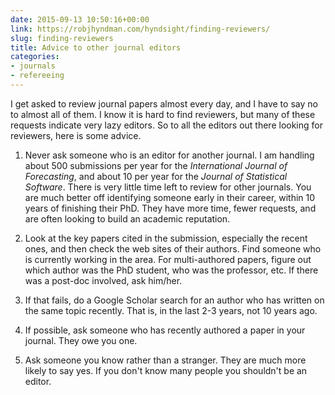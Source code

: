 ```yaml
---
date: 2015-09-13 10:50:16+00:00
link: https://robjhyndman.com/hyndsight/finding-reviewers/
slug: finding-reviewers
title: Advice to other journal editors
categories:
- journals
- refereeing
---
```


I get asked to review journal papers almost every day, and I have to say no to almost all of them. I know it is hard to find reviewers, but many of these requests indicate very lazy editors. So to all the editors out there looking for reviewers, here is some advice.




    
  1. Never ask someone who is an editor for another journal. I am handling about 500 submissions per year for the _International Journal of Forecasting_, and about 10 per year for the _Journal of Statistical Software_. There is very little time left to review for other journals. You are much better off identifying someone early in their career, within 10 years of finishing their PhD. They have more time, fewer requests, and are often looking to build an academic reputation.

    
  2. Look at the key papers cited in the submission, especially the recent ones, and then check the web sites of their authors. Find someone who is currently working in the area. For multi-authored papers, figure out which author was the PhD student, who was the professor, etc. If there was a post-doc involved, ask him/her.

    
  3. If that fails, do a Google Scholar search for an author who has written on the same topic recently. That is, in the last 2-3 years, not 10 years ago.

    
  4. If possible, ask someone who has recently authored a paper in your journal. They owe you one.

    
  5. Ask someone you know rather than a stranger. They are much more likely to say yes. If you don't know many people you shouldn't be an editor.


